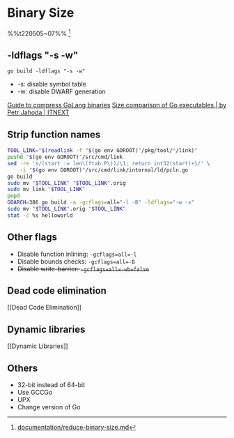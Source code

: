 # Binary Size
%%t220505~07%%
[^xaionaro]
## -ldflags "-s -w"
`go build -ldflags "-s -w"`
- -s: disable symbol table
- -w: disable DWARF generation

[Guide to compress GoLang binaries](https://github.com/akshaybharambe14/golang-examples/tree/master/binaryCompression)
[Size comparison of Go executables | by Petr Jahoda | ITNEXT](https://itnext.io/size-comparison-of-go-executables-9b4ae2aaebb5)


## Strip function names
```sh
TOOL_LINK="$(readlink -f "$(go env GOROOT)"/pkg/tool/*/link)"
pushd "$(go env GOROOT)"/src/cmd/link
sed -re 's/(start := len\(ftab.P\))/\1; return int32(start)+1/' \
    -i "$(go env GOROOT)"/src/cmd/link/internal/ld/pcln.go
go build
sudo mv "$TOOL_LINK" "$TOOL_LINK".orig
sudo mv link "$TOOL_LINK"
popd
GOARCH=386 go build -a -gcflags=all="-l -B" -ldflags="-w -s"
sudo mv "$TOOL_LINK".orig "$TOOL_LINK"
stat -c %s helloworld
```


## Other flags
- Disable function inlining: `-gcflags=all=-l`
- Disable bounds checks: `-gcflags=all=-B`
- ~~Disable write-barrier: `-gcflags=all=-wb=false`~~


## Dead code elimination
[[Dead Code Elimination]]


## Dynamic libraries
[[Dynamic Libraries]]


## Others
- 32-bit instead of 64-bit
- Use GCCGo
- UPX
- Change version of Go



[^xaionaro]: [documentation/reduce-binary-size.md](https://github.com/xaionaro/documentation/blob/master/golang/reduce-binary-size.md)
[^moonlightwatch]: [Golang 编译优化 - 浮生偶记](https://blog.moonlightwatch.com/%E4%BB%A3%E7%A0%81%E7%AC%94%E8%AE%B0/2021/12/02/golang-%E7%BC%96%E8%AF%91%E4%BC%98%E5%8C%96.html)
